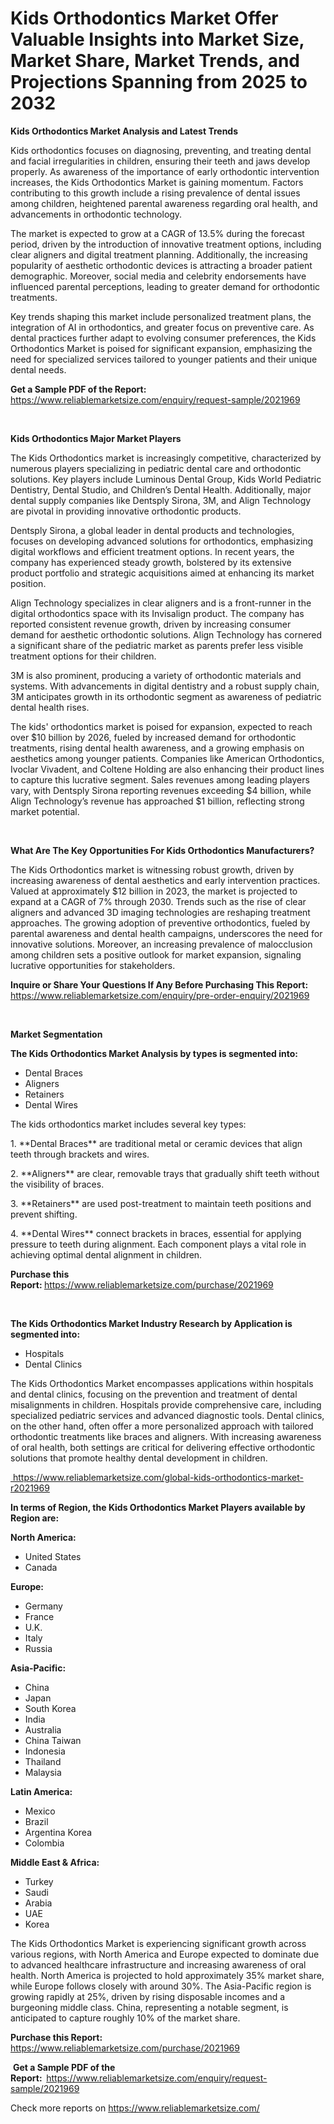 <p><h1>Kids Orthodontics Market Offer Valuable Insights into Market Size, Market Share, Market Trends, and Projections Spanning from 2025 to 2032</h1></p><p><strong>Kids Orthodontics Market Analysis and Latest Trends</strong></p>
<p><p>Kids orthodontics focuses on diagnosing, preventing, and treating dental and facial irregularities in children, ensuring their teeth and jaws develop properly. As awareness of the importance of early orthodontic intervention increases, the Kids Orthodontics Market is gaining momentum. Factors contributing to this growth include a rising prevalence of dental issues among children, heightened parental awareness regarding oral health, and advancements in orthodontic technology.</p><p>The market is expected to grow at a CAGR of 13.5% during the forecast period, driven by the introduction of innovative treatment options, including clear aligners and digital treatment planning. Additionally, the increasing popularity of aesthetic orthodontic devices is attracting a broader patient demographic. Moreover, social media and celebrity endorsements have influenced parental perceptions, leading to greater demand for orthodontic treatments. </p><p>Key trends shaping this market include personalized treatment plans, the integration of AI in orthodontics, and greater focus on preventive care. As dental practices further adapt to evolving consumer preferences, the Kids Orthodontics Market is poised for significant expansion, emphasizing the need for specialized services tailored to younger patients and their unique dental needs.</p></p>
<p><strong>Get a Sample PDF of the Report:&nbsp;</strong> <a href="https://www.reliablemarketsize.com/enquiry/request-sample/2021969?utm_campaign=3528&utm_medium=2&utm_source=Github&utm_content=ia&utm_term=29032025&utm_id=kids-orthodontics">https://www.reliablemarketsize.com/enquiry/request-sample/2021969</a></p>
<p>&nbsp;</p>
<p><strong>Kids Orthodontics Major Market Players</strong></p>
<p><p>The Kids Orthodontics market is increasingly competitive, characterized by numerous players specializing in pediatric dental care and orthodontic solutions. Key players include Luminous Dental Group, Kids World Pediatric Dentistry, Dental Studio, and Children’s Dental Health. Additionally, major dental supply companies like Dentsply Sirona, 3M, and Align Technology are pivotal in providing innovative orthodontic products. </p><p>Dentsply Sirona, a global leader in dental products and technologies, focuses on developing advanced solutions for orthodontics, emphasizing digital workflows and efficient treatment options. In recent years, the company has experienced steady growth, bolstered by its extensive product portfolio and strategic acquisitions aimed at enhancing its market position.</p><p>Align Technology specializes in clear aligners and is a front-runner in the digital orthodontics space with its Invisalign product. The company has reported consistent revenue growth, driven by increasing consumer demand for aesthetic orthodontic solutions. Align Technology has cornered a significant share of the pediatric market as parents prefer less visible treatment options for their children.</p><p>3M is also prominent, producing a variety of orthodontic materials and systems. With advancements in digital dentistry and a robust supply chain, 3M anticipates growth in its orthodontic segment as awareness of pediatric dental health rises.</p><p>The kids' orthodontics market is poised for expansion, expected to reach over $10 billion by 2026, fueled by increased demand for orthodontic treatments, rising dental health awareness, and a growing emphasis on aesthetics among younger patients. Companies like American Orthodontics, Ivoclar Vivadent, and Coltene Holding are also enhancing their product lines to capture this lucrative segment. Sales revenues among leading players vary, with Dentsply Sirona reporting revenues exceeding $4 billion, while Align Technology’s revenue has approached $1 billion, reflecting strong market potential.</p></p>
<p>&nbsp;</p>
<p><strong>What Are The Key Opportunities For Kids Orthodontics Manufacturers?</strong></p>
<p><p>The Kids Orthodontics market is witnessing robust growth, driven by increasing awareness of dental aesthetics and early intervention practices. Valued at approximately $12 billion in 2023, the market is projected to expand at a CAGR of 7% through 2030. Trends such as the rise of clear aligners and advanced 3D imaging technologies are reshaping treatment approaches. The growing adoption of preventive orthodontics, fueled by parental awareness and dental health campaigns, underscores the need for innovative solutions. Moreover, an increasing prevalence of malocclusion among children sets a positive outlook for market expansion, signaling lucrative opportunities for stakeholders.</p></p>
<p><strong>Inquire or Share Your Questions If Any Before Purchasing This Report:</strong> <a href="https://www.reliablemarketsize.com/enquiry/pre-order-enquiry/2021969?utm_campaign=3528&utm_medium=2&utm_source=Github&utm_content=ia&utm_term=29032025&utm_id=kids-orthodontics">https://www.reliablemarketsize.com/enquiry/pre-order-enquiry/2021969</a></p>
<p>&nbsp;</p>
<p><strong>Market Segmentation</strong></p>
<p><strong>The Kids Orthodontics Market Analysis by types is segmented into:</strong></p>
<p><ul><li>Dental Braces</li><li>Aligners</li><li>Retainers</li><li>Dental Wires</li></ul></p>
<p><p>The kids orthodontics market includes several key types: </p><p>1. **Dental Braces** are traditional metal or ceramic devices that align teeth through brackets and wires.</p><p>2. **Aligners** are clear, removable trays that gradually shift teeth without the visibility of braces.</p><p>3. **Retainers** are used post-treatment to maintain teeth positions and prevent shifting. </p><p>4. **Dental Wires** connect brackets in braces, essential for applying pressure to teeth during alignment. Each component plays a vital role in achieving optimal dental alignment in children.</p></p>
<p><strong>Purchase this Report:&nbsp;</strong><a href="https://www.reliablemarketsize.com/purchase/2021969?utm_campaign=3528&utm_medium=2&utm_source=Github&utm_content=ia&utm_term=29032025&utm_id=kids-orthodontics">https://www.reliablemarketsize.com/purchase/2021969</a></p>
<p>&nbsp;</p>
<p><strong>The Kids Orthodontics Market Industry Research by Application is segmented into:</strong></p>
<p><ul><li>Hospitals</li><li>Dental Clinics</li></ul></p>
<p><p>The Kids Orthodontics Market encompasses applications within hospitals and dental clinics, focusing on the prevention and treatment of dental misalignments in children. Hospitals provide comprehensive care, including specialized pediatric services and advanced diagnostic tools. Dental clinics, on the other hand, often offer a more personalized approach with tailored orthodontic treatments like braces and aligners. With increasing awareness of oral health, both settings are critical for delivering effective orthodontic solutions that promote healthy dental development in children.</p></p>
<p><a href="https://www.reliablemarketsize.com/global-kids-orthodontics-market-r2021969?utm_campaign=3528&utm_medium=2&utm_source=Github&utm_content=ia&utm_term=29032025&utm_id=kids-orthodontics">&nbsp;https://www.reliablemarketsize.com/global-kids-orthodontics-market-r2021969</a></p>
<p><strong>In terms of Region, the Kids Orthodontics Market Players available by Region are:</strong></p>
<p>
    <p> <strong> North America: </strong>
        <ul>
            <li>United States</li>
            <li>Canada</li>
        </ul>
        </p> 
    <p> <strong> Europe: </strong>
        <ul>
            <li>Germany</li>
            <li>France</li>
            <li>U.K.</li>
            <li>Italy</li>
            <li>Russia</li>
        </ul>
        </p> 
    <p> <strong> Asia-Pacific: </strong>
        <ul>
            <li>China</li>
            <li>Japan</li>
            <li>South Korea</li>
            <li>India</li>
            <li>Australia</li>
            <li>China Taiwan</li>
            <li>Indonesia</li>
            <li>Thailand</li>
            <li>Malaysia</li>
        </ul>
        </p> 
    <p> <strong> Latin America: </strong>
        <ul>
            <li>Mexico</li>
            <li>Brazil</li>
            <li>Argentina Korea</li>
            <li>Colombia</li>
        </ul>
        </p> 
    <p> <strong> Middle East & Africa: </strong>
        <ul>
            <li>Turkey</li>
            <li>Saudi</li>
            <li>Arabia</li>
            <li>UAE</li>
            <li>Korea</li>
        </ul>
    </p>
    </p>
<p><p>The Kids Orthodontics Market is experiencing significant growth across various regions, with North America and Europe expected to dominate due to advanced healthcare infrastructure and increasing awareness of oral health. North America is projected to hold approximately 35% market share, while Europe follows closely with around 30%. The Asia-Pacific region is growing rapidly at 25%, driven by rising disposable incomes and a burgeoning middle class. China, representing a notable segment, is anticipated to capture roughly 10% of the market share.</p></p>
<p><strong>Purchase this Report: </strong><a href="https://www.reliablemarketsize.com/purchase/2021969?utm_campaign=3528&utm_medium=2&utm_source=Github&utm_content=ia&utm_term=29032025&utm_id=kids-orthodontics">https://www.reliablemarketsize.com/purchase/2021969</a></p>
<p>&nbsp;<strong>Get a Sample PDF of the Report:&nbsp;&nbsp;</strong><a href="https://www.reliablemarketsize.com/enquiry/request-sample/2021969?utm_campaign=3528&utm_medium=2&utm_source=Github&utm_content=ia&utm_term=29032025&utm_id=kids-orthodontics">https://www.reliablemarketsize.com/enquiry/request-sample/2021969</a></p>
<p><strong></strong></p>
<p>Check more reports on <a href="https://www.reliablemarketsize.com/?utm_campaign=3528&utm_medium=2&utm_source=Github&utm_content=ia&utm_term=29032025&utm_id=kids-orthodontics">https://www.reliablemarketsize.com/</a></p>